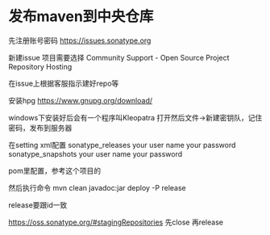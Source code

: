 # 发布maven到中央仓库
先注册账号密码
https://issues.sonatype.org


新建issue
项目需要选择
Community Support - Open Source Project Repository Hosting



在issue上根据客服指示建好repo等



安装hpg
https://www.gnupg.org/download/


windows下安装好后会有一个程序叫Kleopatra
打开然后文件->新建密钥队，记住密码，发布到服务器



在setting xml配置
<server>
<id>sonatype_releases</id>
<username>your user name</username>
<password>your password</password>
</server>
<server>
<id>sonatype_snapshots</id>
<username>your user name</username>
<password>your password</password>
</server>


pom里配置，参考这个项目的


然后执行命令
mvn clean javadoc:jar deploy -P release

release要跟id一致



https://oss.sonatype.org/#stagingRepositories
先close 再release




